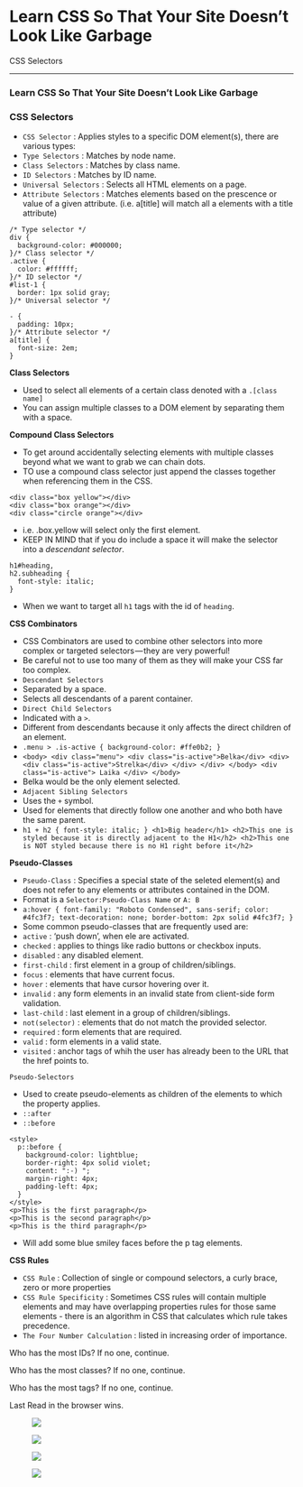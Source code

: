 # Learn CSS So That Your Site Doesn’t Look Like Garbage

CSS Selectors

---

### Learn CSS So That Your Site Doesn’t Look Like Garbage

### CSS Selectors

- <span id="62c3">`CSS Selector` : Applies styles to a specific DOM element(s), there are various types:</span>
- <span id="d60d">`Type Selectors` : Matches by node name.</span>
- <span id="9826">`Class Selectors` : Matches by class name.</span>
- <span id="10a7">`ID Selectors` : Matches by ID name.</span>
- <span id="64c0">`Universal Selectors` : Selects all HTML elements on a page.</span>
- <span id="9c6b">`Attribute Selectors` : Matches elements based on the prescence or value of a given attribute. (i.e. a\[title\] will match all a elements with a title attribute)</span>

<!-- -->

    /* Type selector */
    div {
      background-color: #000000;
    }/* Class selector */
    .active {
      color: #ffffff;
    }/* ID selector */
    #list-1 {
      border: 1px solid gray;
    }/* Universal selector */

    - {
      padding: 10px;
    }/* Attribute selector */
    a[title] {
      font-size: 2em;
    }

**Class Selectors**

- <span id="fddf">Used to select all elements of a certain class denoted with a `.[class name]`</span>
- <span id="72af">You can assign multiple classes to a DOM element by separating them with a space.</span>

**Compound Class Selectors**

- <span id="befd">To get around accidentally selecting elements with multiple classes beyond what we want to grab we can chain dots.</span>
- <span id="e2c8">TO use a compound class selector just append the classes together when referencing them in the CSS.</span>

<!-- -->

    <div class="box yellow"></div>
    <div class="box orange"></div>
    <div class="circle orange"></div>

- <span id="7dd3">i.e. .box.yellow will select only the first element.</span>
- <span id="8904">KEEP IN MIND that if you do include a space it will make the selector into a _descendant selector_.</span>

<!-- -->

    h1#heading,
    h2.subheading {
      font-style: italic;
    }

- <span id="a8bc">When we want to target all `h1` tags with the id of `heading`.</span>

**CSS Combinators**

- <span id="c196">CSS Combinators are used to combine other selectors into more complex or targeted selectors — they are very powerful!</span>
- <span id="71a6">Be careful not to use too many of them as they will make your CSS far too complex.</span>
- <span id="6032">`Descendant Selectors`</span>
- <span id="6f41">Separated by a space.</span>
- <span id="3829">Selects all descendants of a parent container.</span>
- <span id="e90c">`Direct Child Selectors`</span>
- <span id="52b5">Indicated with a `>`.</span>
- <span id="ea8e">Different from descendants because it only affects the direct children of an element.</span>
- <span id="486f">`.menu > .is-active { background-color: #ffe0b2; }`</span>
- <span id="96f9">`<body> <div class="menu"> <div class="is-active">Belka</div> <div> <div class="is-active">Strelka</div> </div> </div> </body> <div class="is-active"> Laika </div> </body>`</span>
- <span id="59ca">Belka would be the only element selected.</span>
- <span id="0266">`Adjacent Sibling Selectors`</span>
- <span id="a648">Uses the `+` symbol.</span>
- <span id="9d79">Used for elements that directly follow one another and who both have the same parent.</span>
- <span id="4865">`h1 + h2 { font-style: italic; } <h1>Big header</h1> <h2>This one is styled because it is directly adjacent to the H1</h2> <h2>This one is NOT styled because there is no H1 right before it</h2>`</span>

**Pseudo-Classes**

- <span id="b638">`Pseudo-Class` : Specifies a special state of the seleted element(s) and does not refer to any elements or attributes contained in the DOM.</span>
- <span id="0360">Format is a `Selector:Pseudo-Class Name` or `A: B`</span>
- <span id="91ee">`a:hover { font-family: "Roboto Condensed", sans-serif; color: #4fc3f7; text-decoration: none; border-bottom: 2px solid #4fc3f7; }`</span>
- <span id="27ac">Some common pseudo-classes that are frequently used are:</span>
- <span id="9b2b">`active` : ‘push down’, when ele are activated.</span>
- <span id="5b2f">`checked` : applies to things like radio buttons or checkbox inputs.</span>
- <span id="58da">`disabled` : any disabled element.</span>
- <span id="d3bd">`first-child` : first element in a group of children/siblings.</span>
- <span id="40fc">`focus` : elements that have current focus.</span>
- <span id="ed43">`hover` : elements that have cursor hovering over it.</span>
- <span id="6fa2">`invalid` : any form elements in an invalid state from client-side form validation.</span>
- <span id="7811">`last-child` : last element in a group of children/siblings.</span>
- <span id="1bdf">`not(selector)` : elements that do not match the provided selector.</span>
- <span id="be5c">`required` : form elements that are required.</span>
- <span id="43ed">`valid` : form elements in a valid state.</span>
- <span id="6460">`visited` : anchor tags of whih the user has already been to the URL that the href points to.</span>

`Pseudo-Selectors`

- <span id="89e7">Used to create pseudo-elements as children of the elements to which the property applies.</span>
- <span id="0bef">`::after`</span>
- <span id="52f9">`::before`</span>

<!-- -->

    <style>
      p::before {
        background-color: lightblue;
        border-right: 4px solid violet;
        content: ":-) ";
        margin-right: 4px;
        padding-left: 4px;
      }
    </style>
    <p>This is the first paragraph</p>
    <p>This is the second paragraph</p>
    <p>This is the third paragraph</p>

- <span id="a843">Will add some blue smiley faces before the p tag elements.</span>

**CSS Rules**

- <span id="919a">`CSS Rule` : Collection of single or compound selectors, a curly brace, zero or more properties</span>
- <span id="555f">`CSS Rule Specificity` : Sometimes CSS rules will contain multiple elements and may have overlapping properties rules for those same elements - there is an algorithm in CSS that calculates which rule takes precedence.</span>
- <span id="a1db">`The Four Number Calculation` : listed in increasing order of importance.</span>

Who has the most IDs? If no one, continue.

Who has the most classes? If no one, continue.

Who has the most tags? If no one, continue.

Last Read in the browser wins.

<figure><img src="https://cdn-images-1.medium.com/max/800/0*Ub47AaMXuT1m8_T-" class="graf-image" /></figure><figure><img src="https://cdn-images-1.medium.com/max/800/0*t0oXzsLPxpMwNbKo.png" class="graf-image" /></figure><figure><img src="https://cdn-images-1.medium.com/max/800/0*2xr0vyHwf6UN905l" class="graf-image" /></figure><figure><img src="https://cdn-images-1.medium.com/max/800/0*oq83hQ5qvtT6gDd9.png" class="graf-image" /></figure><style>

      .box {
        width: 50px;
        height: 50px;
        border: 1px solid black;
      }
      .orange {
        background-color: orange;
      }
      .yellow {
        background-color: yellow;
        border: 1px solid purple;
      }
    </style>
    <div class="box yellow"></div>
    <div class="box orange"></div>

- <span id="1939">Coming back to our example where all the CSS Rules have tied, the last step 4 wins out so our element will have a `purple border`.</span>

---

### CSS: Type, Properties, and Imports

**Typography**

- <span id="d6fc">`font-family` : change the font.</span>

<figure><img src="https://cdn-images-1.medium.com/max/800/0*ssVcT1Bd9Edfo6KF" class="graf-image" /></figure><figure><img src="https://cdn-images-1.medium.com/max/800/0*WmqUyKiumM8RCJQo.png" class="graf-image" /></figure>-   <span id="daba">Remember that not all computers have the same fonts on them.</span>
*   <span id="0aa8">You can import web fonts via an api by using</span>
*   <span id="0c5d">`@import url('https://fonts.googleapis.com/css2?family=Liu+Jian+Mao+Cao&display=swap'); ` and pasting it st the top of your CSS file.</span>
*   <span id="d8ff">And then reference it in your font-family.</span>
*   <span id="ee9f">`font-size` : Changes the size of your font.</span>
*   <span id="782e">Keep in mind the two kind of units CSS uses:</span>
*   <span id="c4f7">`Absolute` : `Pixels`, Points, Inches, Centimeters.</span>
*   <span id="2884">`Relative` : Em, Rem.</span>
*   <span id="f9b5">Em: Calulating the size relative to the previous div (bubbles down)</span>
*   <span id="5a5d">Rem: Calulates relative to the parent element always.</span>
*   <span id="79b0">`font-style` : Used to set a font to italics.</span>
*   <span id="f464">`font-weight` : Used to make a font bold.</span>
*   <span id="3d56">`text-align` : Used to align your text to the left, center, or right.</span>
*   <span id="4cbc">`text-decoration` : Use to put lines above, through, or under text. Lines can be solid, dashed, or wavy!</span>
*   <span id="1c96">`text-transform` : Used to set text to all lowercase, uppercase, or capitalize all words.</span>

**Background-Images**

- <span id="13eb">You can use the background-image property to set a background image for an element.</span>

---

### CSS: Colors, Borders, and Shadows

**Colors**

- <span id="6bed">You can set colors in CSS in three popular ways: by name, by hexadecimal RGB value, and by their decimal RGB value.</span>
- <span id="38fb">rgba() is used to make an rbg value more transparent, the `a` is used to specify the `alpha channel`.</span>
- <span id="cb05">**Color** : Property used to change the color of text.</span>
- <span id="6f05">**Background-Color** : Property to change the backgrounf color of an element.</span>

**Borders**

- <span id="d922">Borders take three values: The width of the border, the style (i.e. solid, dotted, dashed), color of the border.</span>

**Shadows**

- <span id="bccb">There are two kinds of shadows in CSS: `box shadows` and `text shadows`.</span>
- <span id="7fd2">Box refers to HTML elements.</span>
- <span id="f3a7">Text refers to text.</span>
- <span id="2a53">Shadows take values such as, the horizontal & vertical offsets of the shadow, the blur radius of the shadow, the spread radius, and of course the colors.</span>

---

### The Box Model

**Box Model** : A concept that basically boils down that every DOM element has a box around it.

Imagine a gift, inside is the gift, wrapped in foam all around (padding), and the giftbox outside of it (border) and then a wrapping paper on the giftbox (margin).- For items that are using `block` as it’s display, the browser will follow these rules to layout the element: - The box fills 100% of the available container space. - Every new box takes on a new line/row. - Width and Height properties are respected. - Padding, Margin, and Border will push other elements away from the box. - Certain elements have `block` as their default display, such as: divs, headers, and paragraphs.- For items that are using `inline` as it’s display, the browser will follow these rules to layout the element: - Each box appears in a single line until it fills up the space. - Width and height are **not** respected. - Padding, Margin, and Border are applied but they **do not** push other elements away from the box. - Certain elements have `inline` as their default display, such as: span tags, anchors, and images.

**Standard Box Model vs Border-Box**- As per the standard Box Model, the width and height pertains to the content of the box and excludes any additional padding, borders, and margins.

This bothered many programmers so they created the **border box** to include the calculation of the entire box’s height and width.

**Inline-Block**- Inline-block uses the best features of both `block` and `inline` . - Elements still get laid out left to right. - Layout takes into account specified width and height.

**Padding**- Padding applies padding to every side of a box. It is shorthand for four padding properties in this order: `padding-top` , `padding-right` , `padding-bottom` , `padding-left` (clockwise!)

**Border**- Border applies a border on all sides of an element. It takes three values in this order: `border-width` , `border-style` , `border-color` . - All three properties can be broken down in the four sides clockwise: top, right, bottom, left.

**Margin**- Margin sets margins on every side of an element. It takes four values in this order: `margin-top` , `margin-right` , `margin-bottom` , `margin-left` . - You can use `margin: 0 auto` to center an element.

### Positioning

- <span id="d380">The `position` property allows us to set the position of elements on a page and is an integral part of creatnig a Web page layout.</span>
- <span id="1bd6">It accepts five values: `static`, `relative`, `absolute`, `fixed`, `sticky`.</span>
- <span id="0b53">Every property (minus `static`) is used with: `top`, `right`, `bottom`, and `left` to position an element on a page.</span>

**Static Positioning**

- <span id="7aa9">The default position value of page elements.</span>
- <span id="700a">Most likely will not use static that much.</span>

**Relative Positioning**

- <span id="adc3">Remains in it’s original position in the page flow.</span>
- <span id="9533">It is positioned _RELATIVE_ to the it’s _ORIGINAL PLACE_ on the page flow.</span>
- <span id="8c0b">Creates a **stacking context** : overlapping elements whose order can be set by the z-index property.</span>

<!-- -->

    #pink-box {
      background-color: #ff69b4;
      bottom: 0;
      left: -20px;
      position: relative;
      right: 0;
      top: 0;
    }

<figure><img src="https://cdn-images-1.medium.com/max/800/0*mMCUEQ94L4_zxwNc" class="graf-image" /></figure><figure><img src="https://cdn-images-1.medium.com/max/800/0*TgjpfTmdczESRAfU.png" class="graf-image" /></figure>**Absolute Positioning**

- <span id="d597">Absolute elements are removed from the normal page flow and other elements around it act like it’s not there. (how we can easily achieve some layering)</span>
- <span id="eb5b">Here are some examples to illustration absolute positioning:</span>

<!-- -->

    .container {
      background-color: #2b2d2f;
      position: relative;
    }#pink-box {
      position: absolute;
      top: 60px;
    }

<figure><img src="https://cdn-images-1.medium.com/max/800/0*Mu1E5D10RQaBpzms" class="graf-image" /></figure><figure><img src="https://cdn-images-1.medium.com/max/800/0*6jvV-NnX5HS5PuVT.png" class="graf-image" /></figure>-   <span id="adb4">Note that the container ele has a relative positioning — this is so that any changes made to the absolute positioned children will be positioned from it’s top-left corner.</span>
*   <span id="be4f">Note that because we removed the pink from the normal page flow, the container has now shifted the blue box to where the pink box should have been — which is why it is now layered beneath the pink.</span>

<!-- -->

    .container {
      background-color: #2b2d2f;
      position: relative;
    }#pink-box {
      position: absolute;
      top: 60px;
    }#blue-box {
      position: absolute;
    }

<figure><img src="https://cdn-images-1.medium.com/max/800/0*phWx-191VVQ5pRF9" class="graf-image" /></figure><figure><img src="https://cdn-images-1.medium.com/max/800/0*o_T8meZgQSu7kxfs.png" class="graf-image" /></figure>-   <span id="9e42">As you can see here, since we have also taken the blue box out of the normal page flow by declaring it as absoutely positioned it now overlaps over the pink box.</span>

<!-- -->

    .container {
      background-color: #2b2d2f;
      position: relative;
    }#pink-box {
      background-color: #ff69b4;
      bottom: 60px;
      position: absolute;
    }

<figure><img src="https://cdn-images-1.medium.com/max/800/0*HJbtARqC1qmeWTHS" class="graf-image" /></figure><figure><img src="https://cdn-images-1.medium.com/max/800/0*rRNttTlXfnhqERYU.png" class="graf-image" /></figure>-   <span id="528a">Example where the absolute element has it’s bottom property modified.</span>

<!-- -->

    .container {
      background-color: #2b2d2f;
    }#pink-box {
      background-color: #ff69b4;
      bottom: 60px;
      position: absolute;
    }

<figure><img src="https://cdn-images-1.medium.com/max/800/0*e7H6ImFUmcPGMaoa" class="graf-image" /></figure><figure><img src="https://cdn-images-1.medium.com/max/800/0*Al6ILt84EC0bhjnK.png" class="graf-image" /></figure>-   <span id="f676">If we removed the container’s relative position. Our absolute unit would look for the nearest parent which would be the document itself.</span>

**Fixed Positioning**

- <span id="fe31">Another positioning that removes it’s element from the page flow, and automatically positions it’s parent as the HTML doc itself.</span>
- <span id="2388">Fixed also uses top, right, bottom, and left.</span>
- <span id="3903">Useful for things like nav bars or other features we want to keep visible as the user scrolls.</span>

**Sticky Positioning**

- <span id="8ae2">Remains in it’s original position in the page flow, and it is positioned relative to it’s closest block-level ancestor and any _scrolling_ ancestors.</span>
- <span id="abe8">Behaves like a relatively positioned element until the point at which you would normally scroll past it’s viewport — then it sticks!</span>
- <span id="7ac0">It is positioned with top, right, bottom, and left.</span>
- <span id="9080">A good example are headers in a scrollable list.</span>

<figure><img src="https://cdn-images-1.medium.com/max/800/0*BRVlqobKK0IZtnXq" class="graf-image" /></figure><figure><img src="https://cdn-images-1.medium.com/max/800/0*jQQJYWVoQY2eNANS.gif" class="graf-image" /></figure>

---

### Flexible Box Model

- <span id="46aa">Flexbox is a **CSS module** that provides a convenient way for us to display items inside a flexible container so that the layout is responsive.</span>
- <span id="ebb3">Float was used back in the day to display position of elements in a container.</span>
- <span id="2a8e">A very inconvenient aspect of float is the need to _clear_ the float.</span>
- <span id="ba98">To ‘clear’ a float we need to set up a ghost div to properly align — this is already sounds so inefficient.</span>

**Using Flexbox**

- <span id="e23b">Flexbox automatically resizes a container element to fit the viewport size without needing to use breakpoints.</span>

<figure><img src="https://cdn-images-1.medium.com/max/800/0*_SXOQpq3yrywWCcL" class="graf-image" /></figure><figure><img src="https://cdn-images-1.medium.com/max/800/0*IBJIWQ7Z_23eERWn.png" class="graf-image" /></figure>-   <span id="b505">Flexbox layout applies styles to the parent element, and it’s children.</span>

<!-- -->

    .container {
      display: flex; /*sets display to use flex*/
      flex-wrap: wrap; /*bc flex tries to fit everything into one line, use wrap to have the elements wrap to the next line*/
      flex-direction: row; /*lets us create either rows or columns*/
    }

- <span id="4898">`flex-flow` can be used to combine wrap and direction.</span>
- <span id="acdb">`justify-content` used to define the alignment of flex items along the main axis.</span>
- <span id="68d6">`align-items` used to define the alignment on the Y-axis.</span>
- <span id="f0d8">`align-content` redistributes extra space on the cross axis.</span>
- <span id="531c">By default, flex items will appear in the order they are added to the DOM, but we can use the `order` property to change that.</span>
- <span id="39b0">Some other properties we can use on flex items are:</span>
- <span id="ec38">`flex-grow` : dictates amount of avail. space the item should take up.</span>
- <span id="0916">`flex-shrink` : defines the ability for a flex item to shrink.</span>
- <span id="4dda">`flex-basis` : Default size of an element before the remaining space is distributed.</span>
- <span id="d9f2">`flex` : shorthand for grow, shrink and basis.</span>
- <span id="f127">`align-self` : Overrides default alignment in the container.</span>

---

### Grid Layout

- <span id="cc4f">CSS Grid is a 2d layout system that let’s use create a grid with columns and rows purely using Vanilla CSS. (flex is one dimensional)</span>

**Bootstrap vs CSS Grid**

- <span id="4af2">Bootstrap was a front-end library commonly used to create grid layouts but now CSS grid provides greater flexibility and control.</span>
- <span id="e404">Grid applies style to a parent container and it’s child elements.</span>

<!-- -->

    .grid-container {
      display: grid;
      grid-template-columns: repeat(3, 1fr);
      grid-template-rows: auto;
      grid-template-areas:
        "header header header"
        "main . sidebar"
        "footer footer footer";  grid-column-gap: 20px;
      grid-row-gap: 30px;
      justify-items: stretch;
      align-items: stretch;
      justify-content: stretch;
      align-content: stretch;
    }.item-1 {
      grid-area: header;
    }
    .item-2 {
      grid-area: main;
    }
    .item-3 {
      grid-area: sidebar;
    }
    .item-4 {
      grid-area: footer;
    }

- <span id="26c3">Columns and Rows can be defined with: pixels, percentages, auto, named grid lines, using `repeat`, fractions.</span>
- <span id="a117">`Grid Template Areas` gives us a handy way to map out and visualize areas of the grid layout.</span>
- <span id="17ae">Combine areas with templates to define how much space an area should take up.</span>
- <span id="f90a">`Grid Gaps` can be used to create ‘gutters’ between grid item.s</span>
- <span id="d7c0">The way we have defined our grid with `grid-templates` and `areas` are considered **explicit**.</span>
- <span id="cef6">We can also `implicitly` define grids.</span>

<!-- -->

    .grid-container {
      display: grid;
      grid-template-columns: 100px 100px 100px 100px;
      grid-template-rows: 50px 50px 50px;
      grid-auto-columns: 100px;
      grid-auto-rows: 50px;
    }

- <span id="e6d3">Any grid items that aren’t explicity placed are automatically placed or _re-flowed_</span>

**Spanning Columns & Rows**

- <span id="98c8">We can use the following properties to take up a specified num of cols and rows.</span>
- <span id="0208">`grid-column-start`</span>
- <span id="437a">`grid-column-end`</span>
- <span id="7d03">`grid-row-start`</span>
- <span id="0a8e">`grid-row-end`</span>
- <span id="c62b">All four properties can take any of the following values: the line number, span \#, span name, auto.</span>

<!-- -->

    .item-1 {
      grid-row-start: row2-start; /* Item starts at row line named "row2-start" */
      grid-row-end: 5; /* Item ends at row line 5 */
      grid-column-start: 1; /* Item starts at column line 1 */
      grid-column-end: three; /* Item ends at column line named "three" */
    }.item-2 {
      grid-row-start: 1; /* Item starts at row line 1 */
      grid-row-end: span 2; /* Item spans two rows and ends at row line 3 */
      grid-column-start: 3; /* Item starts at column line 3 */
      grid-column-end: span col5-start; /* Item spans and ends at line named "col5-start" */
    }

**Grid Areas**

- <span id="9dd0">We use the grid areas in conjunction with grid-container property to **define sections of the layout**.</span>
- <span id="5ec2">We can then assign named sections to individual element’s css rules.</span>

**Justify & Align Self**

- <span id="06b0">Justify items and Align Items can be used to align all grid items at once.</span>
- <span id="53f5">**Justify Self** is used to align self on the row.</span>
- <span id="f6b1">It can take four values: start, end, center, stretch.</span>
- <span id="72bb">**Align Self** is used to align self on the column.</span>
- <span id="d5d4">It can take four values: start, end, center, stretch.</span>

---

**CSS Hover Effect and Handling**

**Overflow**

`css .btn { background-color: #00bfff; color: #ffffff; border-radius: 10px; padding: 1.5rem; }`

`.btn--active:hover { cursor: pointer; transform: translateY(-0.25rem); `

`/* Moves our button up/down on the Y axis */ }`

The Pseudo Class Selector `hover` activates when the cursor goes over the selected element.

**Content Overflow**- You can apply an `overflow` content property to an element if it’s inner contents are spilling over.

There are three members in the overflow family: —  `overflow-x`  : Apply horizontally. - `overflow-y`  : Apply vertically. - `overflow`  : Apply both directions.

### Transitions

- <span id="b5a7">Transitions provide a way to control animation speed when changing CSS properties.</span>
- <span id="2e1b">**Implicit Transitions** : Animations that involve transitioning between two states.</span>

**Defining Transitions**

- <span id="bbd6">`transition-property` : specifies the name of the CSS property to apply the transition.</span>
- <span id="6340">`transition-duration` : during of the transition.</span>
- <span id="7463">`transition-delay` : time before the transition should start.</span>

**Examples** :

    #delay {
      font-size: 14px;
      transition-property: font-size;
      transition-duration: 4s;
      transition-delay: 2s;
    }#delay:hover {
      font-size: 36px;
    }

<figure><img src="https://cdn-images-1.medium.com/max/800/0*Z6AbWnbmbFfu-tSM" class="graf-image" /></figure><figure><img src="https://cdn-images-1.medium.com/max/800/0*_6nSuCOR34-6ET7n.gif" class="graf-image" /></figure>-   <span id="e6c9">After a delay of two seconds, a four second transition begins where the font size goes from 36px to 14px.</span>

<!-- -->

    .box {
      border-style: solid;
      border-width: 1px;
      display: block;
      width: 100px;
      height: 100px;
      background-color: #0000ff;
      transition: width 2s, height 2s, background-color 2s, transform 2s;
    }.box:hover {
      background-color: #ffcccc;
      width: 200px;
      height: 200px;
      transform: rotate(180deg);
    }

<figure><img src="https://cdn-images-1.medium.com/max/800/0*PH5_YmVDFVGqWGjO" class="graf-image" /></figure><figure><img src="https://cdn-images-1.medium.com/max/800/0*Ya7xiy0AqJaJ9RPq.gif" class="graf-image" /></figure>-   <span id="c336">When the mouse hovers over a box, it spins due to the rotate transform. Width and height change and also the bg color.</span>

---

### BEM Guidelines

- <span id="6474">BEM was created as a guideline to solve the issue of loose standards around CSS naming conventions.</span>
- <span id="6d0c">**BEM** stands for `block`, `element`, `modifier`.</span>
- <span id="3eb9">**Block**</span>
- <span id="f6b4">A standalone entity that is meaningful on it’s own.</span>
- <span id="7e86">Can be nested and interact with one another.</span>
- <span id="338e">Holistic entities without DOM rep can be blocks.</span>
- <span id="f2f0">May consist latin letters, digits, and dashes.</span>
- <span id="3bfb">Any DOM node can be a block if it accepts a class name.</span>
- <span id="5c9b">**Element**</span>
- <span id="1b95">Part of a block and has no standalone meaning.</span>
- <span id="b5cf">Any element that is semantically tied to a block.</span>
- <span id="10e2">May consist latin letters, digits, and dashes.</span>
- <span id="9b79">Formed by using two underscores after it’s block name.</span>
- <span id="e282">Any DOM node within a block can be an element.</span>
- <span id="a0dc">Element classes should be used independently.</span>
- <span id="26f1">**Modifier**</span>
- <span id="6642">A flag on blocks or elements. Use them to change appearance, behavior or state.</span>
- <span id="6cca">Extra class name to add onto blocks or elements.</span>
- <span id="745f">Add mods only to the elements they modify.</span>
- <span id="6416">Modifier names may consist of Latin letters, digits, dashes and underscores.</span>
- <span id="f940">Written with two dashes.</span>

**BEM Example**

    <form class="form form--theme-xmas form--simple">
      <input class="form__input" type="text" />
      <input class="form__submit form__submit--disabled" type="submit" />
    </form>/* block selector */
    .form {
    }/* block modifier selector */
    .form--theme-xmas {
    }/* block modifier selector */
    .form--simple {
    }/* element selector */
    .form__input {
    }/* element selector */
    .form__submit {
    }/* element modifier selector */
    .form__submit--disabled {
    }

#### If you found this guide helpful feel free to checkout my github/gists where I host similar content:

<a href="https://gist.github.com/bgoonz" class="markup--anchor markup--p-anchor">bgoonz’s gists · GitHub</a>

<a href="https://github.com/bgoonz" class="markup--anchor markup--mixtapeEmbed-anchor" title="https://github.com/bgoonz"><strong>bgoonz — Overview</strong><br />
<em>Web Developer, Electrical Engineer JavaScript | CSS | Bootstrap | Python | React | Node.js | Express | Sequelize…</em>github.com</a><a href="https://github.com/bgoonz" class="js-mixtapeImage mixtapeImage u-ignoreBlock"></a>

Or Checkout my personal Resource Site:

<a href="https://goofy-euclid-1cd736.netlify.app/" class="markup--anchor markup--mixtapeEmbed-anchor" title="https://goofy-euclid-1cd736.netlify.app/"><strong>a/A-Student-Resources</strong><br />
<em>Edit description</em>goofy-euclid-1cd736.netlify.app</a><a href="https://goofy-euclid-1cd736.netlify.app/" class="js-mixtapeImage mixtapeImage u-ignoreBlock"></a>

By <a href="https://medium.com/@bryanguner" class="p-author h-card">Bryan Guner</a> on [March 6, 2021](https://medium.com/p/938871b4521a).

<a href="https://medium.com/@bryanguner/learn-css-so-that-your-site-doesnt-look-like-garbage-938871b4521a" class="p-canonical">Canonical link</a>

Exported from [Medium](https://medium.com) on May 23, 2021.
